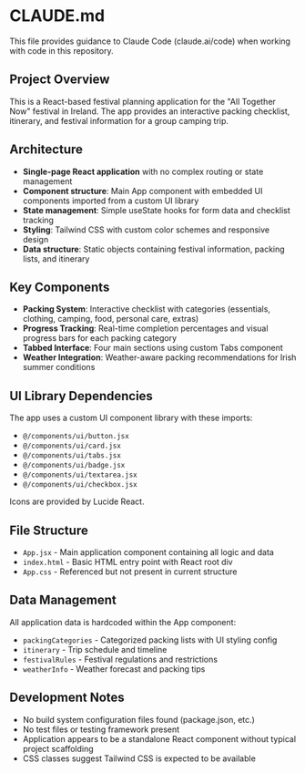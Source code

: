 # CLAUDE.md

This file provides guidance to Claude Code (claude.ai/code) when working with code in this repository.

## Project Overview

This is a React-based festival planning application for the "All Together Now" festival in Ireland. The app provides an interactive packing checklist, itinerary, and festival information for a group camping trip.

## Architecture

- **Single-page React application** with no complex routing or state management
- **Component structure**: Main App component with embedded UI components imported from a custom UI library
- **State management**: Simple useState hooks for form data and checklist tracking
- **Styling**: Tailwind CSS with custom color schemes and responsive design
- **Data structure**: Static objects containing festival information, packing lists, and itinerary

## Key Components

- **Packing System**: Interactive checklist with categories (essentials, clothing, camping, food, personal care, extras)
- **Progress Tracking**: Real-time completion percentages and visual progress bars for each packing category
- **Tabbed Interface**: Four main sections using custom Tabs component
- **Weather Integration**: Weather-aware packing recommendations for Irish summer conditions

## UI Library Dependencies

The app uses a custom UI component library with these imports:
- `@/components/ui/button.jsx`
- `@/components/ui/card.jsx`
- `@/components/ui/tabs.jsx`
- `@/components/ui/badge.jsx`
- `@/components/ui/textarea.jsx`
- `@/components/ui/checkbox.jsx`

Icons are provided by Lucide React.

## File Structure

- `App.jsx` - Main application component containing all logic and data
- `index.html` - Basic HTML entry point with React root div
- `App.css` - Referenced but not present in current structure

## Data Management

All application data is hardcoded within the App component:
- `packingCategories` - Categorized packing lists with UI styling config
- `itinerary` - Trip schedule and timeline
- `festivalRules` - Festival regulations and restrictions
- `weatherInfo` - Weather forecast and packing tips

## Development Notes

- No build system configuration files found (package.json, etc.)
- No test files or testing framework present
- Application appears to be a standalone React component without typical project scaffolding
- CSS classes suggest Tailwind CSS is expected to be available